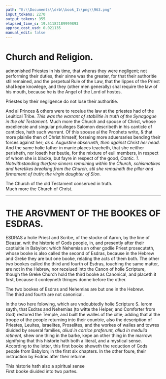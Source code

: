 ```yaml
---
path: "E:\\Documents\\drb\\book_1\\png\\963.png"
input_tokens: 2270
output_tokens: 955
elapsed_time_s: 19.51182189999893
approx_cost_usd: 0.021135
manual_edit: false
---
```

# Church and Religion.

admonished Priestes in his time, that wheras they were negligent; not performing their duties, their sinne was the greater, for that their authoritie stil remained, and the perpetual Rule of the Law, that the lippes of the Priest shal kepe knowlege, and they (other men generally) shal require the law of his mouth, because he is the Angel of the Lord of hostes.

<aside>Priestes by their negligence do not lose their authoritie.</aside>

And al Princes & others were to receiue the law at the priestes had of the Leuitical Tribe. *This was the warrant of stabilitie in truth of the Synagogue in the old Testament.* Much more the Church and spouse of Christ, whose excellencie and singular priuileges Salomon describeth in his canticle of canticles, hath such warrant. Of this spouse al the Prophets write, & that more plainlie then of Christ himself, forseing more aduersaries bending their forces against her; *as s. Augustine obserueth, then against Christ her head.* And the same holie father in manie places teacheth, that she neither perisheth, nor loseth her beutie, for the mixture of euil members, in respect of whom she is blacke, but fayre in respect of the good, *Cantic. 1. Notwithstanding therfore sinners remaining within the Church, schismatikes and heretikes breaking from the Church, stil she remaineth the pillar and firmament of truth; the virgin daughter of Sion.*

<aside>The Church of the old Testament conserued in truth.</aside>

<aside>Much more the Church of Christ.</aside>

[^1]: in Psal. 30. conc. 2.

[^2]: li. 3. n. 51. de doctrin christ.

[^3]: 1. Tim. 3. 15.

<hr>

# THE ARGVMENT OF THE BOOKES OF ESDRAS.

ESDRAS a holie Priest and Scribe, of the stocke of Aaron, by the line of Eleazar, writ the historie of Gods people, in, and presently after their captiuitie in Babylon: which Nehemias an other godlie Priest prosecuteth, whose booke is also called the second of Esdras, because in the Hebrew and Greke they are but one booke, relating the acts of them both. The other two bookes called the third and fourth of Esdras, touching the same matter, are not in the Hebrew, nor receiued into the Canon of holie Scripture, though the Greke Church hold the third booke as Canonical, and placeth it first, because it conteyneth thinges donne before the other.

<aside>The two bookes of Esdras and Nehemias are but one in the Hebrew.</aside>

<aside>The third and fourth are not canonical.</aside>

In the two here folowing, which are vndoubtedly holie Scripture S. Ierom sayth, that Esdras and Nehemias (to witte the Helper, and Comforter from God) restored the Temple, and built the walles of the citie; adding that al the troope of the people returning into their countrie, also the description of Priestes, Leuites, Israelites, Proselites, and the workes of walles and towres diuided by seueral families, *aliud in cortice praferunt, aliud in medulla retinent*, shew one thing in the barke, kepe an other thing in the marrow: signifying that this historie hath both a literal, and a mystical sense. According to the letter, this first booke sheweth the reduction of Gods people from Babylon; in the first six chapters. In the other foure, their instruction by Esdras after their returne.

<aside>This historie hath also a spiritual sense</aside>

<aside>First booke diuided into two partes.</aside>

[^4]: Epist. ad Paulin.
